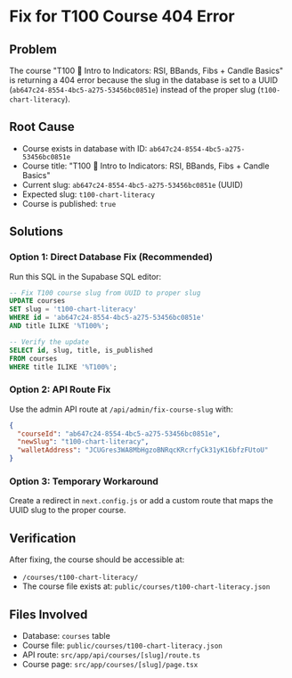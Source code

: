 # Fix for T100 Course 404 Error

## Problem
The course "T100 🎯 Intro to Indicators: RSI, BBands, Fibs + Candle Basics" is returning a 404 error because the slug in the database is set to a UUID (`ab647c24-8554-4bc5-a275-53456bc0851e`) instead of the proper slug (`t100-chart-literacy`).

## Root Cause
- Course exists in database with ID: `ab647c24-8554-4bc5-a275-53456bc0851e`
- Course title: "T100 🎯 Intro to Indicators: RSI, BBands, Fibs + Candle Basics"
- Current slug: `ab647c24-8554-4bc5-a275-53456bc0851e` (UUID)
- Expected slug: `t100-chart-literacy`
- Course is published: `true`

## Solutions

### Option 1: Direct Database Fix (Recommended)
Run this SQL in the Supabase SQL editor:

```sql
-- Fix T100 course slug from UUID to proper slug
UPDATE courses 
SET slug = 't100-chart-literacy'
WHERE id = 'ab647c24-8554-4bc5-a275-53456bc0851e'
AND title ILIKE '%T100%';

-- Verify the update
SELECT id, slug, title, is_published 
FROM courses 
WHERE title ILIKE '%T100%';
```

### Option 2: API Route Fix
Use the admin API route at `/api/admin/fix-course-slug` with:
```json
{
  "courseId": "ab647c24-8554-4bc5-a275-53456bc0851e",
  "newSlug": "t100-chart-literacy",
  "walletAddress": "JCUGres3WA8MbHgzoBNRqcKRcrfyCk31yK16bfzFUtoU"
}
```

### Option 3: Temporary Workaround
Create a redirect in `next.config.js` or add a custom route that maps the UUID slug to the proper course.

## Verification
After fixing, the course should be accessible at:
- `/courses/t100-chart-literacy/`
- The course file exists at: `public/courses/t100-chart-literacy.json`

## Files Involved
- Database: `courses` table
- Course file: `public/courses/t100-chart-literacy.json`
- API route: `src/app/api/courses/[slug]/route.ts`
- Course page: `src/app/courses/[slug]/page.tsx`
